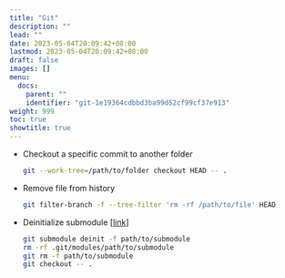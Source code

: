 ```yaml
---
title: "Git"
description: ""
lead: ""
date: 2023-05-04T20:09:42+08:00
lastmod: 2023-05-04T20:09:42+08:00
draft: false
images: []
menu:
  docs:
    parent: ""
    identifier: "git-1e19364cdbbd3ba99d52cf99cf37e913"
weight: 999
toc: true
showtitle: true
---
```


- Checkout a specific commit to another folder
  ```bash
  git --work-tree=/path/to/folder checkout HEAD -- .
  ```
- Remove file from history
  ```bash
  git filter-branch -f --tree-filter 'rm -rf /path/to/file' HEAD
  ```

- Deinitialize submodule [[link](https://stackoverflow.com/questions/55937975/can-i-uninitialize-a-git-submodule)]
  ```bash
  git submodule deinit -f path/to/submodule
  rm -rf .git/modules/path/to/submodule
  git rm -f path/to/submodule
  git checkout -- .
  ```